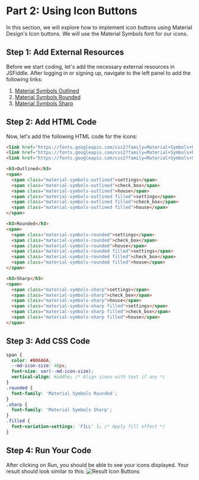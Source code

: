 # Part 2: Using Icon Buttons

In this section, we will explore how to implement icon buttons using Material Design's Icon buttons. We will use the Material Symbols font for our icons.

## Step 1: Add External Resources

Before we start coding, let's add the necessary external resources in JSFiddle. After logging in or signing up, navigate to the left panel to add the following links:

1. [Material Symbols Outlined](https://fonts.googleapis.com/css2?family=Material+Symbols+Outlined:opsz,wght,FILL@20..48,100..700,0..1)
2. [Material Symbols Rounded](https://fonts.googleapis.com/css2?family=Material+Symbols+Rounded:opsz,wght,FILL@20..48,100..700,0..1)
3. [Material Symbols Sharp](https://fonts.googleapis.com/css2?family=Material+Symbols+Sharp:opsz,wght,FILL@20..48,100..700,0..1)


## Step 2: Add HTML Code

Now, let's add the following HTML code for the icons:

```html
<link href="https://fonts.googleapis.com/css2?family=Material+Symbols+Outlined:opsz,wght,FILL@20..48,100..700,0..1" rel="stylesheet">
<link href="https://fonts.googleapis.com/css2?family=Material+Symbols+Rounded:opsz,wght,FILL@20..48,100..700,0..1" rel="stylesheet">
<link href="https://fonts.googleapis.com/css2?family=Material+Symbols+Sharp:opsz,wght,FILL@20..48,100..700,0..1" rel="stylesheet">

<h3>Outlined</h3>
<span>
  <span class="material-symbols-outlined">settings</span>
  <span class="material-symbols-outlined">check_box</span>
  <span class="material-symbols-outlined">house</span>
  <span class="material-symbols-outlined filled">settings</span>
  <span class="material-symbols-outlined filled">check_box</span>
  <span class="material-symbols-outlined filled">house</span>
</span>

<h3>Rounded</h3>
<span>
  <span class="material-symbols-rounded">settings</span>
  <span class="material-symbols-rounded">check_box</span>
  <span class="material-symbols-rounded">house</span>
  <span class="material-symbols-rounded filled">settings</span>
  <span class="material-symbols-rounded filled">check_box</span>
  <span class="material-symbols-rounded filled">house</span>
</span>

<h3>Sharp</h3>
<span>
  <span class="material-symbols-sharp">settings</span>
  <span class="material-symbols-sharp">check_box</span>
  <span class="material-symbols-sharp">house</span>
  <span class="material-symbols-sharp filled">settings</span>
  <span class="material-symbols-sharp filled">check_box</span>
  <span class="material-symbols-sharp filled">house</span>
</span>
```

## Step 3: Add CSS Code
```css
span {
  color: #006A6A;
  --md-icon-size: 48px;
  font-size: var(--md-icon-size);
  vertical-align: middle; /* Align icons with text if any */
}
.rounded {
  font-family: 'Material Symbols Rounded';
}
.sharp {
  font-family: 'Material Symbols Sharp';
}
.filled {
  font-variation-settings: 'FILL' 1; /* Apply fill effect */
}
```

## Step 4: Run Your Code

After clicking on Run, you should be able to see your icons displayed. Your result should look similar to this:
![Result Icon Buttons](path/to/your/image.png)


